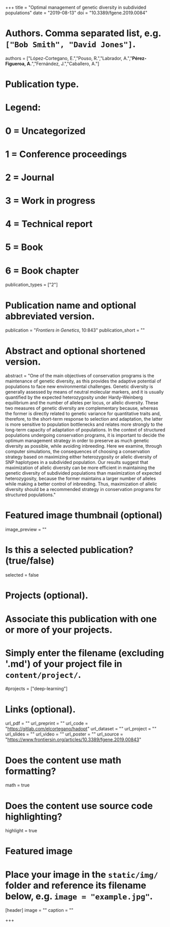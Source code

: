 +++
title = "Optimal management of genetic diversity in subdivided populations"
date = "2019-08-13"
doi = "10.3389/fgene.2019.0084"

# Authors. Comma separated list, e.g. `["Bob Smith", "David Jones"]`.
authors = ["López-Cortegano, E.","Pouso, R.","Labrador, A.","**Pérez-Figueroa, A.**","Fernández, J.","Caballero, A."]

# Publication type.
# Legend:
# 0 = Uncategorized
# 1 = Conference proceedings
# 2 = Journal
# 3 = Work in progress
# 4 = Technical report
# 5 = Book
# 6 = Book chapter
publication_types = ["2"]

# Publication name and optional abbreviated version.
publication = "*Frontiers in Genetics*, 10:843"
publication_short = ""

# Abstract and optional shortened version.
abstract = "One of the main objectives of conservation programs is the maintenance of genetic diversity, as this provides the adaptive potential of populations to face new environmental challenges. Genetic diversity is generally assessed by means of neutral molecular markers, and it is usually quantified by the expected heterozygosity under Hardy-Weinberg equilibrium and the number of alleles per locus, or allelic diversity. These two measures of genetic diversity are complementary because, whereas the former is directly related to genetic variance for quantitative traits and, therefore, to the short-term response to selection and adaptation, the latter is more sensitive to population bottlenecks and relates more strongly to the long-term capacity of adaptation of populations. In the context of structured populations undergoing conservation programs, it is important to decide the optimum management strategy in order to preserve as much genetic diversity as possible, while avoiding inbreeding. Here we examine, through computer simulations, the consequences of choosing a conservation strategy based on maximizing either heterozygosity or allelic diversity of SNP haplotypes in a subdivided population. Our results suggest that maximization of allelic diversity can be more efficient in maintaining the genetic diversity of subdivided populations than maximization of expected heterozygosity, because the former maintains a larger number of alleles while making a better control of inbreeding. Thus, maximization of allelic diversity should be a recommended strategy in conservation programs for structured populations."

# Featured image thumbnail (optional)
image_preview = ""

# Is this a selected publication? (true/false)
selected = false

# Projects (optional).
#   Associate this publication with one or more of your projects.
#   Simply enter the filename (excluding '.md') of your project file in `content/project/`.
#projects = ["deep-learning"]

# Links (optional).
url_pdf = ""
url_preprint = ""
url_code = "https://gitlab.com/elcortegano/hadopt"
url_dataset = ""
url_project = ""
url_slides = ""
url_video = ""
url_poster = ""
url_source = "https://www.frontiersin.org/articles/10.3389/fgene.2019.00843"


# Does the content use math formatting?
math = true

# Does the content use source code highlighting?
highlight = true

# Featured image
# Place your image in the `static/img/` folder and reference its filename below, e.g. `image = "example.jpg"`.
[header]
image = ""
caption = ""

+++


